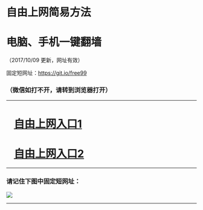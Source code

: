 ﻿# 自由上网简易方法

# 电脑、手机一键翻墙

（2017/10/09 更新，网址有效）

固定短网址：https://git.io/free99

### （微信如打不开，请转到浏览器打开）


***





# &nbsp;&nbsp; <a href="http://ft913031836.fwq-tz-1001.info/fwqtz01.html?t=10090017460 " target="_blank">自由上网入口1</a>
# &nbsp;&nbsp; <a href="http://ft256839814.fwq-tz-1002.info/fwqtz02.html?t=100900132022 " target="_blank">自由上网入口2</a>
***

### 请记住下图中固定短网址：

<img src="https://s3-us-west-2.amazonaws.com/fwq-1001/yjfq-20170905okok.png" /> 


***

